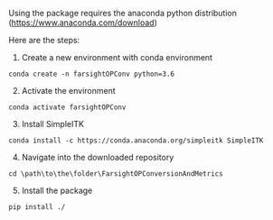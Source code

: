 Using the package requires the anaconda python distribution (https://www.anaconda.com/download)

Here are the steps:

1. Create a new environment with conda environment

`conda create -n farsightOPConv python=3.6`

2. Activate the environment

`conda activate farsightOPConv`

3. Install SimpleITK

`conda install -c https://conda.anaconda.org/simpleitk SimpleITK`

4. Navigate into the downloaded repository

`cd \path\to\the\folder\FarsightOPConversionAndMetrics`

5. Install the package

`pip install ./`